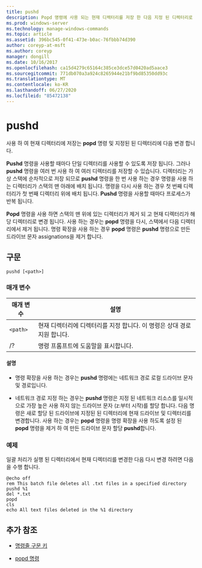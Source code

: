 ```yaml
---
title: pushd
description: Popd 명령에 사용 되는 현재 디렉터리를 저장 한 다음 지정 된 디렉터리로 변경 하는 pushd 명령에 대 한 참조 항목입니다.
ms.prod: windows-server
ms.technology: manage-windows-commands
ms.topic: article
ms.assetid: 396bc545-0f41-473e-b0ac-76fbbb74d390
author: coreyp-at-msft
ms.author: coreyp
manager: dongill
ms.date: 10/16/2017
ms.openlocfilehash: ca15d4279c65164c385ce3dce57d0420ad5aace3
ms.sourcegitcommit: 771db070a3a924c8265944e21bf9bd85350dd93c
ms.translationtype: MT
ms.contentlocale: ko-KR
ms.lasthandoff: 06/27/2020
ms.locfileid: "85472138"
---
```

# <a name="pushd"></a>pushd

사용 하 여 현재 디렉터리에 저장는 **popd** 명령 및 지정된 된 디렉터리에 다음 변경 합니다.

**Pushd** 명령을 사용할 때마다 단일 디렉터리를 사용할 수 있도록 저장 됩니다. 그러나 **pushd** 명령을 여러 번 사용 하 여 여러 디렉터리를 저장할 수 있습니다. 디렉터리는 가상 스택에 순차적으로 저장 되므로 **pushd** 명령을 한 번 사용 하는 경우 명령을 사용 하는 디렉터리가 스택의 맨 아래에 배치 됩니다. 명령을 다시 사용 하는 경우 첫 번째 디렉터리가 첫 번째 디렉터리 위에 배치 됩니다. **Pushd** 명령을 사용할 때마다 프로세스가 반복 됩니다.

**Popd** 명령을 사용 하면 스택의 맨 위에 있는 디렉터리가 제거 되 고 현재 디렉터리가 해당 디렉터리로 변경 됩니다. 사용 하는 경우는 **popd** 명령을 다시, 스택에서 다음 디렉터리에서 제거 됩니다. 명령 확장을 사용 하는 경우 **popd** 명령은 **pushd** 명령으로 만든 드라이브 문자 assignations을 제거 합니다.

## <a name="syntax"></a>구문

```
pushd [<path>]
```

### <a name="parameters"></a>매개 변수

| 매개 변수 | 설명 |
|--|--|
| `<path>` | 현재 디렉터리에 디렉터리를 지정 합니다. 이 명령은 상대 경로 지원 합니다. |
| /? | 명령 프롬프트에 도움말을 표시합니다. |

#### <a name="remarks"></a>설명

- 명령 확장을 사용 하는 경우는 **pushd** 명령에는 네트워크 경로 로컬 드라이브 문자 및 경로입니다.

- 네트워크 경로 지정 하는 경우는 **pushd** 명령은 지정 된 네트워크 리소스를 일시적으로 가장 높은 사용 하지 않는 드라이브 문자 (z:부터 시작)를 할당 합니다. 다음 명령은 새로 할당 된 드라이브에 지정된 된 디렉터리에 현재 드라이브 및 디렉터리를 변경합니다. 사용 하는 경우는 **popd** 명령을 명령 확장을 사용 하도록 설정 된 **popd** 명령을 제거 하 여 만든 드라이브 문자 할당 **pushd**합니다.

### <a name="examples"></a>예제

일괄 처리가 실행 된 디렉터리에서 현재 디렉터리를 변경한 다음 다시 변경 하려면 다음을 수행 합니다.

```
@echo off
rem This batch file deletes all .txt files in a specified directory
pushd %1
del *.txt
popd
cls
echo All text files deleted in the %1 directory
```

## <a name="additional-references"></a>추가 참조

- [명령줄 구문 키](command-line-syntax-key.md)

- [popd 명령](popd.md)
